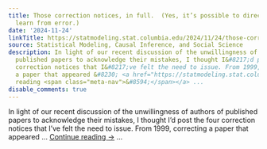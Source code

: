 ```yaml
---
title: Those correction notices, in full.  (Yes, it’s possible to directly admit and
  learn from error.)
date: '2024-11-24'
linkTitle: https://statmodeling.stat.columbia.edu/2024/11/24/those-correction-notices-in-full-yes-its-possible-to-directly-admit-and-learn-from-error/
source: Statistical Modeling, Causal Inference, and Social Science
description: In light of our recent discussion of the unwillingness of authors of
  published papers to acknowledge their mistakes, I thought I&#8217;d post the four
  correction notices that I&#8217;ve felt the need to issue. From 1999, correcting
  a paper that appeared &#8230; <a href="https://statmodeling.stat.columbia.edu/2024/11/24/those-correction-notices-in-full-yes-its-possible-to-directly-admit-and-learn-from-error/">Continue
  reading <span class="meta-nav">&#8594;</span></a> ...
disable_comments: true
---
```

In light of our recent discussion of the unwillingness of authors of published papers to acknowledge their mistakes, I thought I&#8217;d post the four correction notices that I&#8217;ve felt the need to issue. From 1999, correcting a paper that appeared &#8230; <a href="https://statmodeling.stat.columbia.edu/2024/11/24/those-correction-notices-in-full-yes-its-possible-to-directly-admit-and-learn-from-error/">Continue reading <span class="meta-nav">&#8594;</span></a> ...